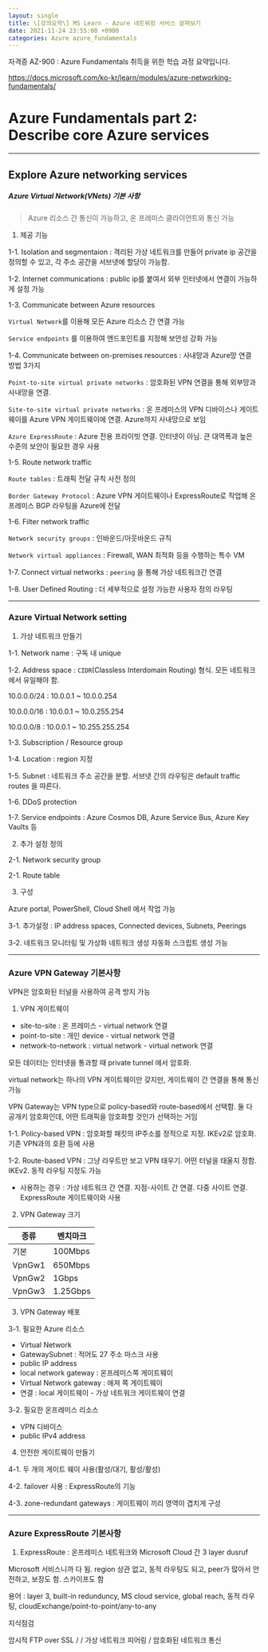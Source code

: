 ```yaml
---
layout: single
title: \[강의요약\] MS Learn - Azure 네트워킹 서비스 살펴보기
date: 2021-11-24 23:55:00 +0900
categories: Azure azure_fundamentals
---
```


자격증 AZ-900 : Azure Fundamentals 취득을 위한 학습 과정 요약입니다.

https://docs.microsoft.com/ko-kr/learn/modules/azure-networking-fundamentals/

# Azure Fundamentals part 2: Describe core Azure services

---

## Explore Azure networking services

##### Azure Virtual Network(VNets) 기본 사항

> Azure 리소스 간 통신이 가능하고, 온 프레미스 클라이언트와 통신 가능

1. 제공 기능

1-1. Isolation and segmentaion : 격리된 가상 네트워크를 만들어 private ip 공간을 정의할 수 있고, 각 주소 공간을 서브넷에 할당이 가능함.

1-2. Internet communications : public ip를 붙여서 외부 인터넷에서 연결이 가능하게 설정 가능

1-3. Communicate between Azure resources

`Virtual Network`를 이용해 모든 Azure 리소스 간 연결 가능

`Service endpoints` 를 이용하여 엔드포인트를 지정해 보안성 강화 가능

1-4. Communicate between on-premises resources : 사내망과 Azure망 연결 방법 3가지

`Point-to-site virtual private networks` : 암호화된 VPN 연결을 통해 외부망과 사내망을 연결. 

`Site-to-site virtual private networks` : 온 프레미스의 VPN 디바이스나 게이트웨이를 Azure VPN 게이트웨이에 연결. Azure까지 사내망으로 보임

`Azure ExpressRoute` : Azure 전용 프라이빗 연결. 인터넷이 아님. 큰 대역폭과 높은 수준의 보안이 필요한 경우 사용

1-5. Route network traffic

`Route tables` : 트래픽 전달 규칙 사전 정의

`Border Gateway Protocol` : Azure VPN 게이트웨이나 ExpressRoute로 작업해 온 프레미스 BGP 라우팅을 Azure에 전달

1-6. Filter network traffic

`Network security groups` : 인바운드/아웃바운드 규칙

`Network virtual appliances` : Firewall, WAN 최적화 등을 수행하는 특수 VM

1-7. Connect virtual networks : `peering` 을 통해 가상 네트워크간 연결

1-8. User Defined Routing : 더 세부적으로 설정 가능한 사용자 정의 라우팅

---

### Azure Virtual Network setting

1. 가상 네트워크 만들기

1-1. Network name : 구독 내 unique

1-2. Address space : `CIDR`(Classless Interdomain Routing) 형식. 모든 네트워크에서 유일해야 함.

10.0.0.0/24 : 10.0.0.1 ~ 10.0.0.254

10.0.0.0/16 : 10.0.0.1 ~ 10.0.255.254

10.0.0.0/8 : 10.0.0.1 ~ 10.255.255.254

1-3. Subscription / Resource group

1-4. Location : region 지정

1-5. Subnet : 네트워크 주소 공간을 분할. 서브넷 간의 라우팅은 default traffic routes 을 따른다. 

1-6. DDoS protection

1-7. Service endpoints : Azure Cosmos DB, Azure  Service Bus, Azure Key Vaults 등

2. 추가 설정 정의

2-1. Network security group

2-1. Route table

3. 구성

Azure portal, PowerShell, Cloud Shell 에서 작업 가능

3-1. 추가설정 : IP address spaces, Connected devices, Subnets, Peerings

3-2. 네트워크 모니터링 및 가상화 네트워크 생성 자동화 스크립트 생성 가능

---

### Azure VPN Gateway 기본사항

VPN은 암호화된 터널을 사용하여 공격 방지 가능

1. VPN 게이트웨이

- site-to-site : 온 프레미스 - virtual network 연결
- point-to-site : 개인 device - virtual network 연결
- network-to-network : virtual network - virtual network 연결

모든 데이터는 인터넷을 통과할 때 private tunnel 에서 암호화.

virtual network는 하나의 VPN 게이트웨이만 갖지만, 게이트웨이 간 연결을 통해 통신 가능

VPN Gateway는 VPN type으로 policy-based와 route-based에서 선택함. 둘 다 공개키 암호화인데, 어떤 트래픽을 암호화할 것인가 선택하는 거임

1-1. Policy-based VPN : 암호화할 패킷의 IP주소를 정적으로 지정. IKEv2로 암호화. 기존 VPN과의 호환 등에 사용

1-2. Route-based VPN : 그냥 라우트만 보고 VPN 태우기. 어떤 터널을 태울지 정함. IKEv2. 동적 라우팅 지정도 가능

- 사용하는 경우 : 가상 네트워크 간 연결. 지점-사이트 간 연결. 다중 사이트 연결. ExpressRoute 게이트웨이와 사용

2. VPN Gateway 크기

| 종류   | 벤치마크 |
| ------ | -------- |
| 기본   | 100Mbps  |
| VpnGw1 | 650Mbps  |
| VpnGw2 | 1Gbps    |
| VpnGw3 | 1.25Gbps |

3. VPN Gateway 배포

3-1. 필요한 Azure 리소스

- Virtual Network
- GatewaySubnet : 적어도 27 주소 마스크 사용
- public IP address
- local network gateway : 온프레미스쪽 게이트웨이
- Virtual Network gateway : 애져 쪽 게이트웨이
- 연결 : local 게이트웨이 - 가상 네트워크 게이트웨이 연결

3-2. 필요한 온프레미스 리소스

- VPN 디바이스
- public IPv4 address

4. 안전한 게이트웨이 만들기

4-1. 두 개의 게이트 웨이 사용(활성/대기, 활성/활성)

4-2. failover 사용 : ExpressRoute의 기능

4-3. zone-redundant gateways : 게이트웨이 끼리 영역이 겹치게 구성

---

### Azure ExpressRoute 기본사항

1. ExpressRoute : 온프레미스 네트워크와 Microsoft Cloud 간 3 layer dusruf

Microsoft 서비스니까 다 됨. region 상관 없고, 동적 라우팅도 되고, peer가 많아서 안전하고, 보장도 함. 스카이프도 함

용어 : layer 3, built-in redunduncy, MS cloud service, global reach, 동적 라우팅, cloudExchange/point-to-point/any-to-any



지식점검

암시적 FTP over SSL /  / 가상 네트워크 피어링 / 암호화된 네트워크 통신